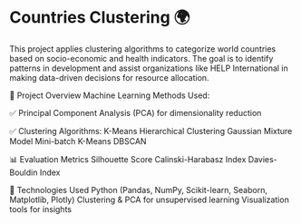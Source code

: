 # Countries Clustering 🌍
This project applies clustering algorithms to categorize world countries based on socio-economic and health indicators. The goal is to identify patterns in development and assist organizations like HELP International in making data-driven decisions for resource allocation.

📌 Project Overview
Machine Learning Methods Used:

✅ Principal Component Analysis (PCA) for dimensionality reduction

✅ Clustering Algorithms:
K-Means
Hierarchical Clustering
Gaussian Mixture Model
Mini-batch K-Means
DBSCAN


📊 Evaluation Metrics
Silhouette Score
Calinski-Harabasz Index
Davies-Bouldin Index


🚀 Technologies Used
Python (Pandas, NumPy, Scikit-learn, Seaborn, Matplotlib, Plotly)
Clustering & PCA for unsupervised learning
Visualization tools for insights
